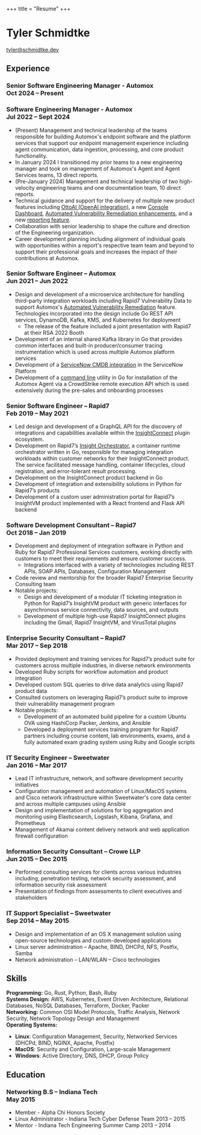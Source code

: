 +++
title = "Resume"
+++

# Tyler Schmidtke  

[tyler@schmidtke.dev](mailto:tyler@schmidtke.dev)
<br>

## Experience

### Senior Software Engineering Manager - Automox<br>Oct 2024 – Present

### Software Engineering Manager - Automox<br>Jul 2022 – Sept 2024

* (Present) Management and technical leadership of the teams responsible for building Automox's endpoint software and the platform
  services that support our endpoint management experience including agent communication, data ingestion, processing, and core product
  functionality.
* In January 2024 I transitioned my prior teams to a new engineering manager and took on management of Automox's Agent
  and Agent Services teams, 13 direct reports.
* (Pre-January 2024) Management and technical leadership of two high-velocity engineering teams and one documentation team, 10 direct
  reports.
* Technical guidance and support for the delivery of multiple new product features
  including [OttoAI (OpenAI integration)](https://www.automox.com/resources/ask-otto), a
  new [Console Dashboard](https://help.automox.com/hc/en-us/articles/5384485429396-Automox-Console-Dashboard), [Automated Vulnerability Remediation enhancements](https://www.automox.com/features/vulnerability-remediation),
  and a new [reporting feature](https://help.automox.com/hc/en-us/articles/10402651969684-Policy-Results-Report).
* Collaboration with senior leadership to shape the culture and direction of the Engineering organization.
* Career development planning including alignment of individual goals with opportunities within a report's respective
  team team and beyond to support their professional goals and increases the impact of their contributions at Automox.

### Senior Software Engineer – Automox<br>Jun 2021 – Jun 2022

* Design and development of a microservice architecture for handling third-party integration workloads including Rapid7
  Vulnerability Data to support
  Automox's [Automated Vulnerability Remediation](https://www.automox.com/features/vulnerability-remediation) feature.
  Technologies incorporated into the design include Go REST API services, DynamoDB, Kafka, KMS, and Kubernetes for
  deployment
  * The release of the feature included a joint presentation with Rapid7 at their RSA 2022 Booth
* Development of an internal shared Kafka library in Go that provides common interfaces and built-in producer/consumer
  tracing instrumentation which is used across multiple Automox platform services
* Development of
  a [ServiceNow CMDB integration](https://store.servicenow.com/sn_appstore_store.do#!/store/application/f377c1848772b410490f52883cbb353d/1.0.6)
  in the ServiceNow Platform
* Development of a [command line](https://help.automox.com/hc/en-us/articles/13386066337172-Automox-Agent-Deployer)
  utility in Go for installation of the Automox Agent via a CrowdStrike remote execution API which is used extensively
  during the pre-sales and onboarding processes

### Senior Software Engineer – Rapid7<br>Feb 2019 – May 2021

* Led design and development of a GraphQL API for the discovery of integrations and capabilities available within
  the [InsightConnect](https://www.rapid7.com/products/insightconnect/) plugin ecosystem.
* Development on Rapid7’s [Insight Orchestrator](https://docs.rapid7.com/insightconnect/orchestrator), a container
  runtime orchestrator written in Go, responsible for managing integration workloads within customer networks for their
  InsightConnect product. The service facilitated message handling, container lifecycles, cloud registration, and
  error-tolerant result processing.
* Development on the InsightConnect product backend in Go
* Development of integration and extensibility solutions in Python for Rapid7’s products
* Development of a custom user administration portal for Rapid7’s InsightVM product implemented with a React frontend
  and Flask API backend

### Software Development Consultant – Rapid7<br>Oct 2018 – Jan 2019

* Development and deployment of integration software in Python and Ruby for Rapid7 Professional Services customers,
  working directly with customers to meet their requirements and ensure customer success.
  * Integrations interfaced with a variety of technologies including REST APIs, SOAP APIs, Databases, Configuration
      Management
* Code review and mentorship for the broader Rapid7 Enterprise Security Consulting team
* Notable projects:
  * Design and development of a modular IT ticketing integration in Python for Rapid7’s InsightVM product with generic
      interfaces for asynchronous service connectivity, data sources, and outputs
  * Development of multiple high-use Rapid7 InsightConnect plugins including the Gmail, Rapid7 InsightVM, and
      VirusTotal plugins

### Enterprise Security Consultant – Rapid7<br>Mar 2017 – Sep 2018

* Provided deployment and training services for Rapid7’s product suite for customers across multiple industries, in
  diverse network environments
* Developed Ruby scripts for workflow automation and product integration
* Developed custom SQL queries to drive data analytics using Rapid7 product data
* Consulted customers on leveraging Rapid7’s product suite to improve their vulnerability management program
* Notable projects:
  * Development of an automated build pipeline for a custom Ubuntu OVA using HashiCorp Packer, Jenkins, and Ansible
  * Developed a deployment services training program for Rapid7 partners including course content, lab environments,
      exams, and a fully automated exam grading system using Ruby and Google scripts

### IT Security Engineer – Sweetwater<br>Jan 2016 – Mar 2017

* Lead IT infrastructure, network, and software development security initiatives
* Configuration management and automation of Linux/MacOS systems and Cisco network infrastructure within Sweetwater's
  core data center and across multiple campuses using Ansible
* Design and implementation of solutions for log aggregation and monitoring using Elasticsearch, Logstash, Kibana,
  Grafana, and Prometheus
* Management of Akamai content delivery network and web application firewall configuration

### Information Security Consultant – Crowe LLP<br>Jun 2015 – Dec 2015

* Performed consulting services for clients across various industries including, penetration testing, network security
  assessment, and information security risk assessment
* Presentation of findings from assessments to client executives and stakeholders

### IT Support Specialist – Sweetwater<br>Sep 2014 – May 2015

* Design and implementation of an OS X management solution using open-source technologies and custom-developed
  applications
* Linux server administration – Apache, BIND, DHCPd, NFS, Postfix, Samba
* Network administration – LAN/WLAN – Cisco technologies

## Skills

**Programming:** Go, Rust, Python, Bash, Ruby<br>
**Systems Design:** AWS, Kubernetes, Event Driven Architecture, Relational Databases, NoSQL Databases, Terraform,
Docker, Packer<br>
**Networking:** Common OSI Model Protocols, Traffic Analysis, Network Security, Network Topology Design and Management<br>
**Operating Systems:**

* **Linux**: Configuration Management, Security, Networked Services (DHCPd, BIND, NGINX, Apache, Postfix)
* **MacOS**: Security and Configuration, Large-scale Management
* **Windows**: Active Directory, DNS, DHCP, Group Policy

## Education

### Networking B.S – Indiana Tech<br>May 2015

* Member - Alpha Chi Honors Society
* Linux Administrator - Indiana Tech Cyber Defense Team 2013 – 2015
* Mentor - Indiana Tech Engineering Summer Camp 2013 – 2014
